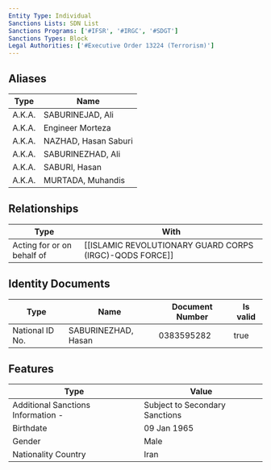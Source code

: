 ```yaml
---
Entity Type: Individual
Sanctions Lists: SDN List
Sanctions Programs: ['#IFSR', '#IRGC', '#SDGT']
Sanctions Types: Block
Legal Authorities: ['#Executive Order 13224 (Terrorism)']
---
```


## Aliases
| Type  | Name      | 
|-------|-----------|
| A.K.A. | SABURINEJAD, Ali |
| A.K.A. | Engineer Morteza |
| A.K.A. | NAZHAD, Hasan Saburi |
| A.K.A. | SABURINEZHAD, Ali |
| A.K.A. | SABURI, Hasan |
| A.K.A. | MURTADA, Muhandis |

## Relationships
| Type  | With      | 
|-------|-----------|
| Acting for or on behalf of | [[ISLAMIC REVOLUTIONARY GUARD CORPS (IRGC)-QODS FORCE]] |

## Identity Documents
| Type  | Name      | Document Number | Is valid |
|-------|-----------|-----------------|----------|
| National ID No. | SABURINEZHAD, Hasan | 0383595282 | true |

## Features
| Type  | Value      |
|-------|------------|
| Additional Sanctions Information - | Subject to Secondary Sanctions |
| Birthdate | 09 Jan 1965 |
| Gender | Male |
| Nationality Country | Iran |
